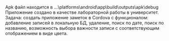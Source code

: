 Apk файл находится в ...\platforms\android\app\build\outputs\apk\debug
Приложение создано в качестве лабораторной работы в университет. Задача: создать приложение заметок в Cordova с функционалом: добавление записей в локальную БД, удаление, поиск по дате, поиск по названию, возможность выбора важности записи с соответствующим отображением в виде цвета.
